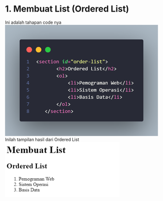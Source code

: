 # 1. Membuat List (Ordered List)

Ini adalah tahapan code nya <br>
![Alt text](<README/code order list.png>)<br>
Inilah tampilan hasil dari Ordered List <br>
![Alt text](<README/hasil order list.png>)<br><br>
